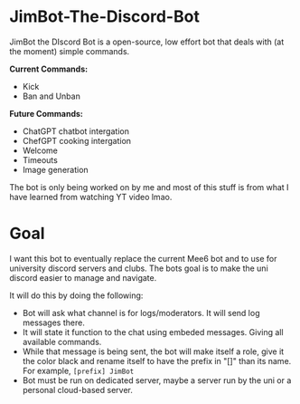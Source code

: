 # JimBot-The-Discord-Bot

JimBot the DIscord Bot is a open-source, low effort bot that deals with (at the moment) simple commands. 

**Current Commands:**
- Kick
- Ban and Unban

**Future Commands:**
- ChatGPT chatbot intergation
- ChefGPT cooking intergation
- Welcome
- Timeouts
- Image generation

The bot is only being worked on by me and most of this stuff is from what I have learned from watching YT video lmao. 

# Goal

I want this bot to eventually replace the current Mee6 bot and to use for university discord servers and clubs. The bots goal is to make the uni discord easier to manage and navigate. 

It will do this by doing the following:
- Bot will ask what channel is for logs/moderators. It will send log messages there.
- It will state it function to the chat using embeded messages. Giving all available commands.
- While that message is being sent, the bot will make itself a role, give it the color black and rename itself to have the prefix in "[]" than its name. For example, ```[prefix] JimBot```
- Bot must be run on dedicated server, maybe a server run by the uni or a personal cloud-based server.
